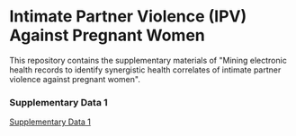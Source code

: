 # Intimate Partner Violence (IPV) Against Pregnant Women
This repository contains the supplementary materials of "Mining electronic health records to identify synergistic health correlates of intimate partner violence against pregnant women".

### Supplementary Data 1

[Supplementary Data 1](supplementary_data_1.xlsx)

